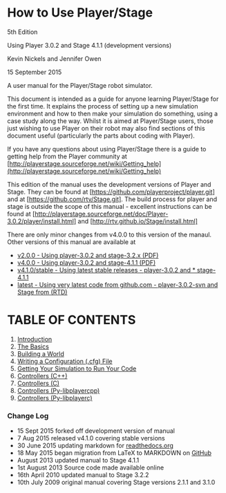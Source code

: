 # How to Use Player/Stage

5th Edition

Using Player 3.0.2 and Stage 4.1.1 (development versions)

Kevin Nickels and Jennifer Owen

15 September 2015

A user manual for the Player/Stage robot simulator.

This document is intended as a guide for anyone learning Player/Stage for the
first time. It explains the process of setting up a new simulation
environment and how to then make your simulation do something, using a case
study along the way. Whilst it is aimed at Player/Stage users, those just
wishing to use Player on their robot may also find sections of this
document useful (particularly the parts about coding with Player).

If you have any questions about using Player/Stage there is a guide to getting
help from the Player community at
[http://playerstage.sourceforge.net/wiki/Getting_help](http://playerstage.sourceforge.net/wiki/Getting_help)

This edition of the manual uses the development versions of Player and
Stage.  They can be found at [https://github.com/playerproject/player.git] and
at [https://github.com/rtv/Stage.git].  The build process for player and
stage is outside the scope of this manual - excellent instructions can be
found at
[http://playerstage.sourceforge.net/doc/Player-3.0.2/player/install.html] 
and
[http://rtv.github.io/Stage/install.html]

There are only minor changes from v4.0.0 to this version of the manaul.
Other versions of this manual are available at

* [v2.0.0 - Using player-3.0.2 and stage-3.2.x (PDF)](http://player-stage-manual-readthedocs.org/en/v2.0.0/)
* [v4.0.0 - Using player-3.0.2 and stage-4.1.1 (PDF)](http://player-stage-manual-readthedocs.org/en/v4.0.0/)
* [v4.1.0/stable - Using latest stable releases - player-3.0.2 and * stage-4.1.1](http://player-stage-manual-readthedocs.org/en/stable/)
* [latest - Using very latest code from github.com - player-3.0.2-svn and Stage from (RTD)](http://player-stage-manual-readthedocs.org/en/latest/)


# TABLE OF CONTENTS
1. [Introduction](INTRO.md)
2. [The Basics](BASICS.md)
3. [Building a World](WORLDFILES.md)
4. [Writing a Configuration (.cfg) File](CFGFILES.md)
5. [Getting Your Simulation to Run Your Code](CONTROLLERS.md)
5. [Controllers (C++)](CONTROLLER_CPP.md)
5. [Controllers (C)](CONTROLLER_C.md)
5. [Controllers (Py-libplayercpp)](CONTROLLER_PYCPP.md)
5. [Controllers (Py-libplayerc)](CONTROLLER_PYC.md)

### Change Log
* 15 Sept 2015 forked off development version of manual
* 7 Aug 2015 released v4.1.0 covering stable versions
* 30 June 2015 updating markdown for [readthedocs.org](http://readthedocs.org)
* 18 May 2015 began migration from LaTeX to MARKDOWN on [GitHub](http://github.com)
* August 2013 updated manual to Stage 4.1.1
* 1st August 2013 Source code made available online
* 16th April 2010 updated manual to Stage 3.2.2
* 10th July 2009 original manual covering Stage versions 2.1.1 and 3.1.0
